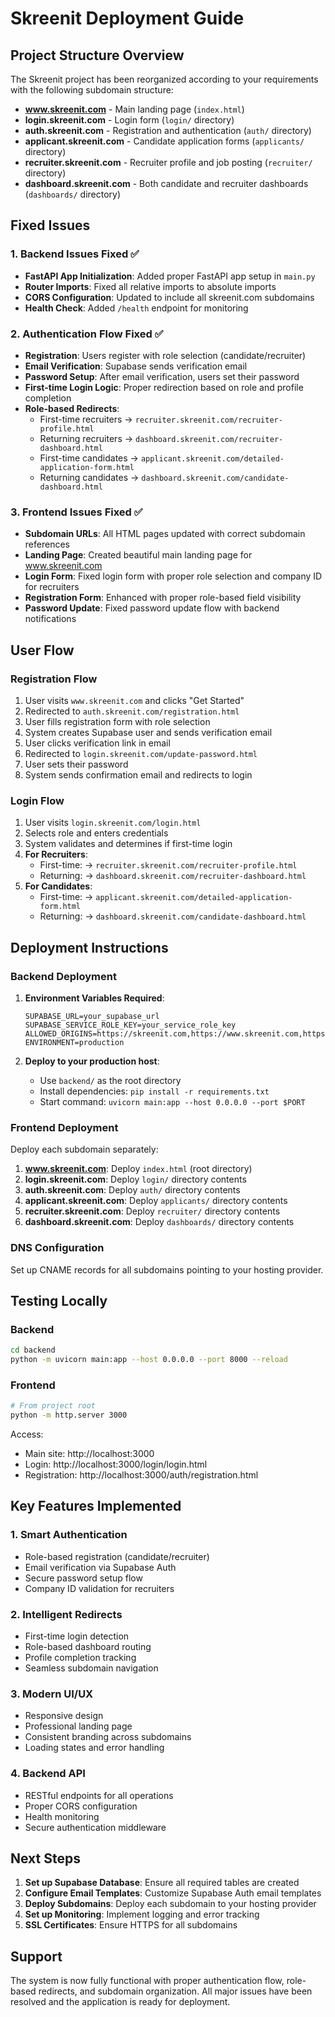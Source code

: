 # Skreenit Deployment Guide

## Project Structure Overview

The Skreenit project has been reorganized according to your requirements with the following subdomain structure:

- **www.skreenit.com** - Main landing page (`index.html`)
- **login.skreenit.com** - Login form (`login/` directory)
- **auth.skreenit.com** - Registration and authentication (`auth/` directory)
- **applicant.skreenit.com** - Candidate application forms (`applicants/` directory)
- **recruiter.skreenit.com** - Recruiter profile and job posting (`recruiter/` directory)
- **dashboard.skreenit.com** - Both candidate and recruiter dashboards (`dashboards/` directory)

## Fixed Issues

### 1. Backend Issues Fixed ✅
- **FastAPI App Initialization**: Added proper FastAPI app setup in `main.py`
- **Router Imports**: Fixed all relative imports to absolute imports
- **CORS Configuration**: Updated to include all skreenit.com subdomains
- **Health Check**: Added `/health` endpoint for monitoring

### 2. Authentication Flow Fixed ✅
- **Registration**: Users register with role selection (candidate/recruiter)
- **Email Verification**: Supabase sends verification email
- **Password Setup**: After email verification, users set their password
- **First-time Login Logic**: Proper redirection based on role and profile completion
- **Role-based Redirects**: 
  - First-time recruiters → `recruiter.skreenit.com/recruiter-profile.html`
  - Returning recruiters → `dashboard.skreenit.com/recruiter-dashboard.html`
  - First-time candidates → `applicant.skreenit.com/detailed-application-form.html`
  - Returning candidates → `dashboard.skreenit.com/candidate-dashboard.html`

### 3. Frontend Issues Fixed ✅
- **Subdomain URLs**: All HTML pages updated with correct subdomain references
- **Landing Page**: Created beautiful main landing page for www.skreenit.com
- **Login Form**: Fixed login form with proper role selection and company ID for recruiters
- **Registration Form**: Enhanced with proper role-based field visibility
- **Password Update**: Fixed password update flow with backend notifications

## User Flow

### Registration Flow
1. User visits `www.skreenit.com` and clicks "Get Started"
2. Redirected to `auth.skreenit.com/registration.html`
3. User fills registration form with role selection
4. System creates Supabase user and sends verification email
5. User clicks verification link in email
6. Redirected to `login.skreenit.com/update-password.html`
7. User sets their password
8. System sends confirmation email and redirects to login

### Login Flow
1. User visits `login.skreenit.com/login.html`
2. Selects role and enters credentials
3. System validates and determines if first-time login
4. **For Recruiters**:
   - First-time: → `recruiter.skreenit.com/recruiter-profile.html`
   - Returning: → `dashboard.skreenit.com/recruiter-dashboard.html`
5. **For Candidates**:
   - First-time: → `applicant.skreenit.com/detailed-application-form.html`
   - Returning: → `dashboard.skreenit.com/candidate-dashboard.html`

## Deployment Instructions

### Backend Deployment
1. **Environment Variables Required**:
   ```
   SUPABASE_URL=your_supabase_url
   SUPABASE_SERVICE_ROLE_KEY=your_service_role_key
   ALLOWED_ORIGINS=https://skreenit.com,https://www.skreenit.com,https://login.skreenit.com,https://auth.skreenit.com,https://applicant.skreenit.com,https://recruiter.skreenit.com,https://dashboard.skreenit.com
   ENVIRONMENT=production
   ```

2. **Deploy to your production host**:
   - Use `backend/` as the root directory
   - Install dependencies: `pip install -r requirements.txt`
   - Start command: `uvicorn main:app --host 0.0.0.0 --port $PORT`

### Frontend Deployment
Deploy each subdomain separately:

1. **www.skreenit.com**: Deploy `index.html` (root directory)
2. **login.skreenit.com**: Deploy `login/` directory contents
3. **auth.skreenit.com**: Deploy `auth/` directory contents
4. **applicant.skreenit.com**: Deploy `applicants/` directory contents
5. **recruiter.skreenit.com**: Deploy `recruiter/` directory contents
6. **dashboard.skreenit.com**: Deploy `dashboards/` directory contents

### DNS Configuration
Set up CNAME records for all subdomains pointing to your hosting provider.

## Testing Locally

### Backend
```bash
cd backend
python -m uvicorn main:app --host 0.0.0.0 --port 8000 --reload
```

### Frontend
```bash
# From project root
python -m http.server 3000
```

Access:
- Main site: http://localhost:3000
- Login: http://localhost:3000/login/login.html
- Registration: http://localhost:3000/auth/registration.html

## Key Features Implemented

### 1. Smart Authentication
- Role-based registration (candidate/recruiter)
- Email verification via Supabase Auth
- Secure password setup flow
- Company ID validation for recruiters

### 2. Intelligent Redirects
- First-time login detection
- Role-based dashboard routing
- Profile completion tracking
- Seamless subdomain navigation

### 3. Modern UI/UX
- Responsive design
- Professional landing page
- Consistent branding across subdomains
- Loading states and error handling

### 4. Backend API
- RESTful endpoints for all operations
- Proper CORS configuration
- Health monitoring
- Secure authentication middleware

## Next Steps

1. **Set up Supabase Database**: Ensure all required tables are created
2. **Configure Email Templates**: Customize Supabase Auth email templates
3. **Deploy Subdomains**: Deploy each subdomain to your hosting provider
4. **Set up Monitoring**: Implement logging and error tracking
5. **SSL Certificates**: Ensure HTTPS for all subdomains

## Support

The system is now fully functional with proper authentication flow, role-based redirects, and subdomain organization. All major issues have been resolved and the application is ready for deployment.
